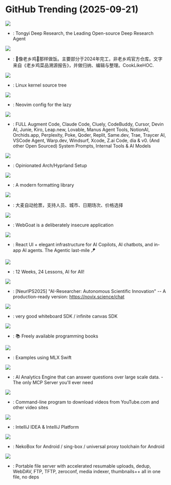 # GitHub Trending (2025-09-21)

![](https://img.shields.io/badge/Python-New%20935-green?style=flat-square&logo=appveyor)
- [](https://github.comundefined): Tongyi Deep Research, the Leading Open-source Deep Research Agent

![](https://img.shields.io/badge/JavaScript-New%203-green?style=flat-square&logo=appveyor)
- [](https://github.comundefined): 🥢像老乡鸡🐔那样做饭。主要部分于2024年完工，非老乡鸡官方仓库。文字来自《老乡鸡菜品溯源报告》，并做归纳、编辑与整理。CookLikeHOC.

![](https://img.shields.io/badge/C-New%2083-green?style=flat-square&logo=appveyor)
- [](https://github.comundefined): Linux kernel source tree

![](https://img.shields.io/badge/Lua-New%2025-green?style=flat-square&logo=appveyor)
- [](https://github.comundefined): Neovim config for the lazy

![](https://img.shields.io/badge/none-New%20391-green?style=flat-square&logo=appveyor)
- [](https://github.comundefined): FULL Augment Code, Claude Code, Cluely, CodeBuddy, Cursor, Devin AI, Junie, Kiro, Leap.new, Lovable, Manus Agent Tools, NotionAI, Orchids.app, Perplexity, Poke, Qoder, Replit, Same.dev, Trae, Traycer AI, VSCode Agent, Warp.dev, Windsurf, Xcode, Z.ai Code, dia & v0. (And other Open Sourced) System Prompts, Internal Tools & AI Models

![](https://img.shields.io/badge/Shell-New%2084-green?style=flat-square&logo=appveyor)
- [](https://github.comundefined): Opinionated Arch/Hyprland Setup

![](https://img.shields.io/badge/C%2B%2B-New%2052-green?style=flat-square&logo=appveyor)
- [](https://github.comundefined): A modern formatting library

![](https://img.shields.io/badge/Python-New%20168-green?style=flat-square&logo=appveyor)
- [](https://github.comundefined): 大麦自动抢票，支持人员、城市、日期场次、价格选择

![](https://img.shields.io/badge/JavaScript-New%2034-green?style=flat-square&logo=appveyor)
- [](https://github.comundefined): WebGoat is a deliberately insecure application

![](https://img.shields.io/badge/TypeScript-New%20188-green?style=flat-square&logo=appveyor)
- [](https://github.comundefined): React UI + elegant infrastructure for AI Copilots, AI chatbots, and in-app AI agents. The Agentic last-mile 🪁

![](https://img.shields.io/badge/Jupyter%20Notebook-New%20463-green?style=flat-square&logo=appveyor)
- [](https://github.comundefined): 12 Weeks, 24 Lessons, AI for All!

![](https://img.shields.io/badge/Python-New%2034-green?style=flat-square&logo=appveyor)
- [](https://github.comundefined): [NeurIPS2025] "AI-Researcher: Autonomous Scientific Innovation" -- A production-ready version: https://novix.science/chat

![](https://img.shields.io/badge/TypeScript-New%20232-green?style=flat-square&logo=appveyor)
- [](https://github.comundefined): very good whiteboard SDK / infinite canvas SDK

![](https://img.shields.io/badge/Python-New%20246-green?style=flat-square&logo=appveyor)
- [](https://github.comundefined): 📚 Freely available programming books

![](https://img.shields.io/badge/Swift-New%2025-green?style=flat-square&logo=appveyor)
- [](https://github.comundefined): Examples using MLX Swift

![](https://img.shields.io/badge/Python-New%2054-green?style=flat-square&logo=appveyor)
- [](https://github.comundefined): AI Analytics Engine that can answer questions over large scale data. - The only MCP Server you'll ever need

![](https://img.shields.io/badge/Python-New%2021-green?style=flat-square&logo=appveyor)
- [](https://github.comundefined): Command-line program to download videos from YouTube.com and other video sites

![](https://img.shields.io/badge/Java-New%205-green?style=flat-square&logo=appveyor)
- [](https://github.comundefined): IntelliJ IDEA & IntelliJ Platform

![](https://img.shields.io/badge/Kotlin-New%2032-green?style=flat-square&logo=appveyor)
- [](https://github.comundefined): NekoBox for Android / sing-box / universal proxy toolchain for Android

![](https://img.shields.io/badge/Python-New%20249-green?style=flat-square&logo=appveyor)
- [](https://github.comundefined): Portable file server with accelerated resumable uploads, dedup, WebDAV, FTP, TFTP, zeroconf, media indexer, thumbnails++ all in one file, no deps


